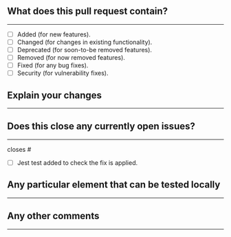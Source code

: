 <!--
Thanks for sending a pull request! Please make sure you click the link above to view the contribution guidelines, then fill out the blanks below.
-->

## What does this pull request contain?

---

<!--
  Check all that apply
-->

- [ ] Added (for new features).
- [ ] Changed (for changes in existing functionality).
- [ ] Deprecated (for soon-to-be removed features).
- [ ] Removed (for now removed features).
- [ ] Fixed (for any bug fixes).
- [ ] Security (for vulnerability fixes).

## Explain your changes

---

<!--
  Describe with your own words the content of the Pull Request
-->

## Does this close any currently open issues?

---

<!--
  Provide an issue link or remove this section
  Ex: #<issue-number>
-->

closes #

- [ ] Jest test added to check the fix is applied.

## Any particular element that can be tested locally

---

<!--
  Provide any new parameters or new behaviour with existing parameters
-->

## Any other comments

---

<!--
  Provide any information you want to share with us
  Dependencies
  Target Release
  ...
-->
